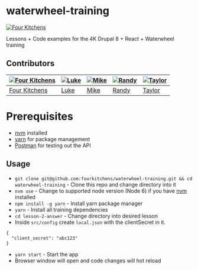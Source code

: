 # waterwheel-training

[![Four Kitchens](https://img.shields.io/badge/4K-Four%20Kitchens-35AA4E.svg?style=flat-square)](https://fourkitchens.com/)

Lessons + Code examples for the 4K Drupal 8 + React + Waterwheel training

## Contributors

[![Four Kitchens](https://avatars.githubusercontent.com/u/348885?s=130)](https://github.com/fourkitchens) | [![Luke](https://avatars.githubusercontent.com/u/1127238?s=130)](https://github.com/infiniteluke) | [![Mike](https://avatars.githubusercontent.com/u/251658?s=130)](https://github.com/mirzu) | [![Randy](https://avatars.githubusercontent.com/u/409903?s=130)](https://github.com/amazingrando) | [![Taylor](https://avatars.githubusercontent.com/u/1486573?s=130)](https://github.com/tsmith512)
--- | --- | --- | --- | ---
[Four Kitchens](https://github.com/fourkitchens) | [Luke](https://github.com/infiniteluke) | [Mike](https://github.com/mirzu) | [Randy](https://github.com/amazingrando) | [Taylor](https://github.com/tsmith512)
# Prerequisites
* [nvm](https://github.com/creationix/nvm) installed
* [yarn](https://yarnpkg.com) for package management
* [Postman](https://www.getpostman.com) for testing out the API

## Usage
- `git clone git@github.com:fourkitchens/waterwheel-training.git && cd waterwheel-training` - Clone this repo and change directory into it
- `nvm use` - Change to supported node version (Node 6) if you have [nvm](https://github.com/creationix/nvm) installed
- `npm install -g yarn` - Install yarn package manager
- `yarn` - Install all training dependencies
- `cd lesson-2-answer` - Change directory into desired lesson
- Inside `src/config` create `local.json` with the clientSecret in it.
```
{
  "client_secret": "abc123"
}
```
- `yarn start` - Start the app
- Browser window will open and code changes will hot reload

